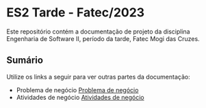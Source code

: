 # ES2 Tarde - Fatec/2023

Este repositório contém a documentação de projeto da disciplina Engenharia de Software II, período da tarde, Fatec Mogi das Cruzes.

## Sumário

Utilize os links a seguir para ver outras partes da documentação:

* Problema de negócio [Problema de negócio](PROBLEMAS.md)
* Atividades de negócio [Atividades de negócio](ATIVIDADES.md)